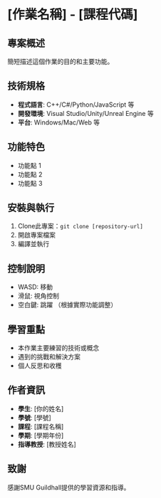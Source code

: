# [作業名稱] - [課程代碼]

## 專案概述
簡短描述這個作業的目的和主要功能。

## 技術規格
- **程式語言**: C++/C#/Python/JavaScript 等
- **開發環境**: Visual Studio/Unity/Unreal Engine 等
- **平台**: Windows/Mac/Web 等

## 功能特色
- 功能點 1
- 功能點 2
- 功能點 3

## 安裝與執行
1. Clone此專案：`git clone [repository-url]`
2. 開啟專案檔案
3. 編譯並執行

## 控制說明
- WASD: 移動
- 滑鼠: 視角控制
- 空白鍵: 跳躍
  （根據實際功能調整）

## 學習重點
- 本作業主要練習的技術或概念
- 遇到的挑戰和解決方案
- 個人反思和收穫

## 作者資訊
- **學生**: [你的姓名]
- **學號**: [學號]
- **課程**: [課程名稱]
- **學期**: [學期年份]
- **指導教授**: [教授姓名]

## 致謝
感謝SMU Guildhall提供的學習資源和指導。